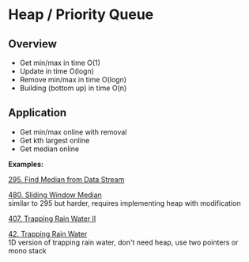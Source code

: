 # Heap / Priority Queue

## Overview 

* Get min/max in time O(1)
* Update in time O(logn)
* Remove min/max in time O(logn)
* Building (bottom up) in time O(n)

## Application

* Get min/max online with removal
* Get kth largest online
* Get median online

__Examples:__

[295. Find Median from Data Stream](https://leetcode.com/problems/find-median-from-data-stream/)

[480. Sliding Window Median](https://leetcode.com/problems/sliding-window-median/) \
similar to 295 but harder, requires implementing heap with modification

[407. Trapping Rain Water II](https://leetcode.com/problems/trapping-rain-water-ii/)

[42. Trapping Rain Water](https://leetcode.com/problems/trapping-rain-water/)\
1D version of trapping rain water, don't need heap, use two pointers or mono stack
